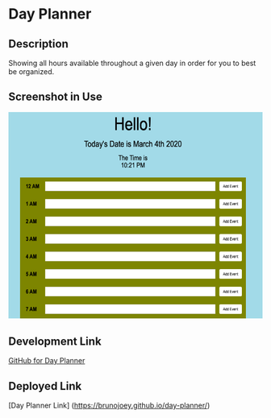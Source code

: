 # Day Planner

## Description
Showing all hours available throughout a given day in order for you to best be organized. 

## Screenshot in Use 
![Day Planner Screenshot](day-planner-screenshot.jpg)

## Development Link
[GitHub for Day Planner](https://github.com/brunojoey/day-planner)

## Deployed Link
[Day Planner Link] (https://brunojoey.github.io/day-planner/)

